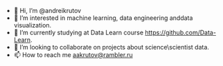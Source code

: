 - 👋 Hi, I’m @andreikrutov
- 👀 I’m interested in machine learning, data engineering anddata visualization.
- 🌱 I’m currently studying at Data Learn course https://github.com/Data-Learn.
- 💞️ I’m looking to collaborate on projects about science\scientist data. 
- 📫 How to reach me aakrutov@rambler.ru

<!---
andreikrutov/andreikrutov is a ✨ special ✨ repository because its `README.md` (this file) appears on your GitHub profile.
You can click the Preview link to take a look at your changes.
--->
